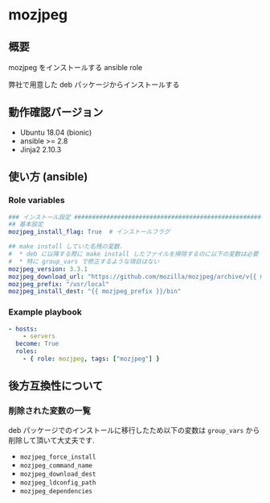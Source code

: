 # mozjpeg

## 概要

mozjpeg をインストールする ansible role

弊社で用意した deb パッケージからインストールする

## 動作確認バージョン

- Ubuntu 18.04 (bionic)
- ansible >= 2.8
- Jinja2 2.10.3

## 使い方 (ansible)

### Role variables

```yaml
### インストール設定 ###############################################################################
## 基本設定
mozjpeg_install_flag: True  # インストールフラグ

## make install していた名残の変数.
#  * deb に以降する際に make install したファイルを掃除するのに以下の変数は必要
#  * 特に group_vars で修正するような項目はない
mozjpeg_version: 3.3.1
mozjpeg_download_url: "https://github.com/mozilla/mozjpeg/archive/v{{ mozjpeg_version }}.tar.gz"
mozjpeg_prefix: "/usr/local"
mozjpeg_install_dest: "{{ mozjpeg_prefix }}/bin"
```

### Example playbook

```yaml
- hosts:
    - servers
  become: True
  roles:
    - { role: mozjpeg, tags: ["mozjpeg"] }
```

## 後方互換性について

### 削除された変数の一覧

deb パッケージでのインストールに移行したため以下の変数は `group_vars` から削除して頂いて大丈夫です.

* `mozjpeg_force_install`
* `mozjpeg_command_name`
* `mozjpeg_download_dest`
* `mozjpeg_ldconfig_path`
* `mozjpeg_dependencies`
